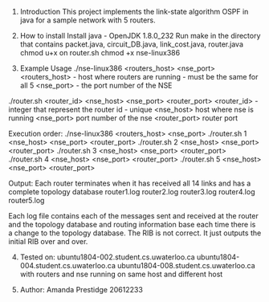 1. Introduction
This project implements the link-state algorithm OSPF in java for a sample network with 5 routers. 

2. How to install
Install java - OpenJDK 1.8.0_232
Run make in the directory that contains packet.java, circuit_DB.java, link_cost.java, router.java
chmod u+x on router.sh
chmod +x nse-linux386

3. Example Usage
./nse-linux386 <routers_host> <nse_port>
<routers_host> -  host where routers are running - must be the same for all 5
<nse_port> - the port number of the NSE

./router.sh <router_id> <nse_host> <nse_port> <router_port>
<router_id> - integer that represent the router id - unique
<nse_host> host where nse is running
<nse_port> port number of the nse
<router_port> router port

Execution order:
./nse-linux386 <routers_host> <nse_port>
./router.sh 1 <nse_host> <nse_port> <router_port>
./router.sh 2 <nse_host> <nse_port> <router_port>
./router.sh 3 <nse_host> <nse_port> <router_port>
./router.sh 4 <nse_host> <nse_port> <router_port>
./router.sh 5 <nse_host> <nse_port> <router_port>


Output:
Each router terminates when it has received all 14 links and has a complete topology database
router1.log
router2.log 
router3.log
router4.log
router5.log

Each log file contains each of the messages sent and received at the router and the topology database
and routing information base each time there is a change to the topology database. The RIB is not correct. 
It just outputs the initial RIB over and over.

4. Tested on:
ubuntu1804-002.student.cs.uwaterloo.ca
ubuntu1804-004.student.cs.uwaterloo.ca
ubuntu1804-008.student.cs.uwaterloo.ca
with routers and nse running on same host and different host

5. Author:
Amanda Prestidge
20612233